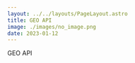 ```yaml
---
layout: ../../layouts/PageLayout.astro
title: GEO API
image: ./images/no_image.png
date: 2023-01-12
---
```

GEO API
